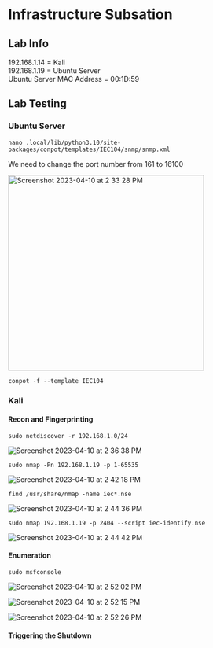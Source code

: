 # Infrastructure Subsation

## Lab Info

192.168.1.14 = Kali<br/>
192.168.1.19 = Ubuntu Server<br/>
Ubuntu Server MAC Address = 00:1D:59

## Lab Testing

### Ubuntu Server

``nano .local/lib/python3.10/site-packages/conpot/templates/IEC104/snmp/snmp.xml``

We need to change the port number from 161 to 16100

<img width="398" alt="Screenshot 2023-04-10 at 2 33 28 PM" src="https://user-images.githubusercontent.com/96379191/230842284-9b888a44-7ceb-4d82-abd6-bbb1b34d1a6f.png">

``conpot -f --template IEC104``

### Kali

#### Recon and Fingerprinting


``sudo netdiscover -r 192.168.1.0/24 ``

![Screenshot 2023-04-10 at 2 36 38 PM](https://user-images.githubusercontent.com/96379191/230842268-ffba8f40-1b3d-4a5d-bb9c-9a904bfa16e5.png)

``sudo nmap -Pn 192.168.1.19 -p 1-65535``

![Screenshot 2023-04-10 at 2 42 18 PM](https://user-images.githubusercontent.com/96379191/230843092-bd47a55a-a4a4-4fe1-8dd5-431219b85e1b.png)

``find /usr/share/nmap -name iec*.nse ``

![Screenshot 2023-04-10 at 2 44 36 PM](https://user-images.githubusercontent.com/96379191/230843444-a7cc7a4f-566c-4b60-8c9f-e7596f0ca343.png)

``sudo nmap 192.168.1.19 -p 2404 --script iec-identify.nse``

![Screenshot 2023-04-10 at 2 44 42 PM](https://user-images.githubusercontent.com/96379191/230843471-af370d89-13e3-4b22-981f-6153932cfbf9.png)

#### Enumeration

``sudo msfconsole ``

![Screenshot 2023-04-10 at 2 52 02 PM](https://user-images.githubusercontent.com/96379191/230844777-6b3db1ac-75d8-4d8c-90b6-bb925c49aa58.png)

![Screenshot 2023-04-10 at 2 52 15 PM](https://user-images.githubusercontent.com/96379191/230844790-a780f3ab-2119-4462-bb60-7c0e62ec7b47.png)

![Screenshot 2023-04-10 at 2 52 26 PM](https://user-images.githubusercontent.com/96379191/230844797-350ca2e6-ed84-4ec2-96d2-88f59a09fe44.png)


#### Triggering the Shutdown





